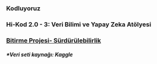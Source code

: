 ### Kodluyoruz
### Hi-Kod 2.0 - 3: Veri Bilimi ve Yapay Zeka Atölyesi
### [Bitirme Projesi- Sürdürülebilirlik](https://github.com/seymagkts/HiKod203/tree/main/BITIRME_PROJESI)
##### *Veri seti kaynağı: Kaggle

